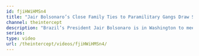 ```yaml
---
id: fjiHWiHMSn4
title: "Jair Bolsonaro’s Close Family Ties to Paramilitary Gangs Draw Scrutiny Ahead of White House Visit"
channel: theintercept
description: "Brazil’s President Jair Bolsonaro is in Washington to meet U.S. President Donald Trump at the White House on Tuesday. While the trip officially is focused on the joint efforts of the U.S. and Brazil to change the government of Venezuela, it is being billed by the Bolsonaro government as a “restart” of his presidency and image after multiple, serious scandals crippled the first three months of his presidency."
series:
type: video
url: /theintercept/videos/fjiHWiHMSn4/
---
```

